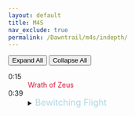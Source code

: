 ```yaml
---
layout: default
title: M4S
nav_exclude: true
permalink: /Dawntrail/m4s/indepth/
---
```

<script>
      const expandElements = shouldExpand => {
        let detailsElements = document.querySelectorAll("details");

        detailsElements = [...detailsElements];

        if (shouldExpand) {
            detailsElements.map(item => item.setAttribute("open", shouldExpand));
        } else {
            detailsElements.map(item => item.removeAttribute("open"));
        }
    };
</script>
<button type="button" name="button" class="btn" onClick="expandElements(true)">Expand All</button> <button type="button" name="button" class="btn" onClick="expandElements(false)">Collapse All</button>
<dl>
  <dt>0:15</dt>
  <dd>
    <font color="Crimson">Wrath of Zeus</font>
  </dd>
  <dt>0:39</dt>
  <dd>
    <details><summary><font size="4" color="LightBlue">Bewitching Flight</font></summary>
      Wicked Thunder will teleport north and start firing lasers from her wings. At the same time 
    </details>
  </dd>
</dl>
